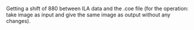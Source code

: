 Getting a shift of 880 between ILA data and the .coe file (for the operation: take image as input and give the same image as output without any changes).
